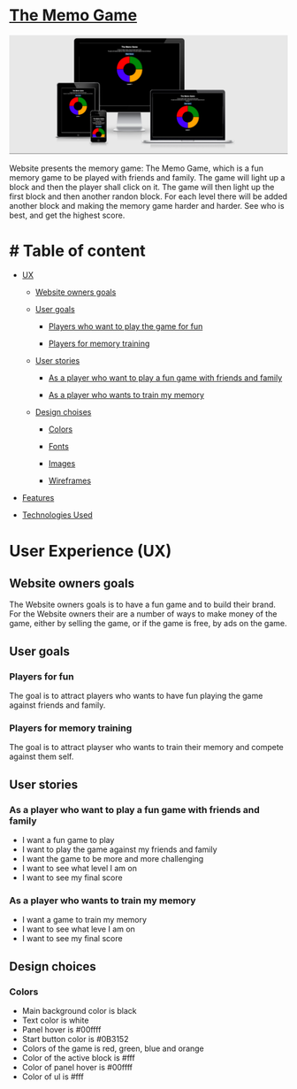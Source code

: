# [The Memo Game](https://mrmorkeberg.github.io/Memgame/)

![Mockup](assets/css/images/Thememogame.png)

Website presents the memory game: The Memo Game, which is a fun memory game to be played with friends and family. The game will light up a block and then the player shall click on it. The game will then light up the first block and then another randon block. For each level there will be added another block and making the memory game harder and harder. See who is best, and get the highest score. 

# # Table of content

- [UX](#ux) 

    - [Website owners goals](#website-owners-goals)

    - [User goals](#user-goals)

        - [Players who want to play the game for fun](#players-for-fun)

        - [Players for memory training](#players-for-memory-training)
    
    - [User stories](#user-stories)

        - [As a player who want to play a fun game with friends and family](#as-a-player-who-want-to-play-a-fun-game-with-friends-and-family)

        - [As a player who wants to train my memory](#as-a-player-who-wants-to-train-my-memory)

    - [Design choises](#design-choises)

        - [Colors](#colors)

        - [Fonts](#fonts)

        - [Images](#images)

        - [Wireframes](#wireframes)

- [Features](#features)

- [Technologies Used](#technologies-used)

# User Experience (UX)

## Website owners goals

The Website owners goals is to have a fun game and to build their brand. For the Website owners their are a number of ways to make money of the game, either by selling the game, or if the game is free, by ads on the game. 

## User goals

### **Players for fun**

The goal is to attract players who wants to have fun playing the game against friends and family.

### **Players for memory training**

The goal is to attract playser who wants to train their memory and compete against them self. 


## User stories

### **As a player who want to play a fun game with friends and family**
- I want a fun game to play
- I want to play the game against my friends and family
- I want the game to be more and more challenging
- I want to see what level I am on
- I want to see my final score

### **As a player who wants to train my memory**
- I want a game to train my memory
- I want to see what leve I am on
- I want to see my final score

## Design choices

### **Colors**

- Main background color is black
- Text color is white 
- Panel hover is #00ffff
- Start button color is #0B3152
- Colors of the game is red, green, blue and orange
- Color of the active block is #fff
- Color of panel hover is #00ffff
- Color of ul is #fff